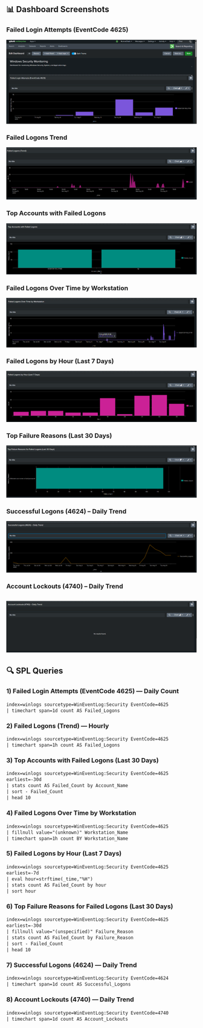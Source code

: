 ## 📊 Dashboard Screenshots

### Failed Login Attempts (EventCode 4625)
![Failed Login Attempts](Failed_Login_Attempts_Overview.png)

### Failed Logons Trend
![Failed Logons Trend](Failed_Logons_Trend_Chart.png)

### Top Accounts with Failed Logons
![Top Accounts](Top_Failed_Login_Accounts.png)

### Failed Logons Over Time by Workstation
![Workstation Trend](Failed_Logons_by_Workstation_Timeline.png)

### Failed Logons by Hour (Last 7 Days)
![Hourly Failed Logons](Hourly_Failed_Logons_7Days.png)

### Top Failure Reasons (Last 30 Days)
![Failure Reasons](Top_Login_Failure_Reasons_30Days.png)

### Successful Logons (4624) – Daily Trend
![Successful Logons](Successful_Logons_Daily_Trend.png)

### Account Lockouts (4740) – Daily Trend
![Account Lockouts](Account_Lockouts_Daily_Trend.png)
-------------------------------------------------------------------------------------------------
## 🔍 SPL Queries 

### 1) Failed Login Attempts (EventCode 4625) — Daily Count
```spl
index=winlogs sourcetype=WinEventLog:Security EventCode=4625
| timechart span=1d count AS Failed_Logons
```
### 2) Failed Logons (Trend) — Hourly
```spl
index=winlogs sourcetype=WinEventLog:Security EventCode=4625
| timechart span=1h count AS Failed_Logons
```
### 3) Top Accounts with Failed Logons (Last 30 Days)
```spl
index=winlogs sourcetype=WinEventLog:Security EventCode=4625 earliest=-30d
| stats count AS Failed_Count by Account_Name
| sort - Failed_Count
| head 10
```
### 4) Failed Logons Over Time by Workstation
```spl
index=winlogs sourcetype=WinEventLog:Security EventCode=4625
| fillnull value="(unknown)" Workstation_Name
| timechart span=1h count BY Workstation_Name
```
### 5) Failed Logons by Hour (Last 7 Days)
```spl
index=winlogs sourcetype=WinEventLog:Security EventCode=4625 earliest=-7d
| eval hour=strftime(_time,"%H")
| stats count AS Failed_Count by hour
| sort hour
```
### 6) Top Failure Reasons for Failed Logons (Last 30 Days)
```spl
index=winlogs sourcetype=WinEventLog:Security EventCode=4625 earliest=-30d
| fillnull value="(unspecified)" Failure_Reason
| stats count AS Failed_Count by Failure_Reason
| sort - Failed_Count
| head 10
```
### 7) Successful Logons (4624) — Daily Trend
```spl
index=winlogs sourcetype=WinEventLog:Security EventCode=4624
| timechart span=1d count AS Successful_Logons
```
### 8) Account Lockouts (4740) — Daily Trend
```spl
index=winlogs sourcetype=WinEventLog:Security EventCode=4740
| timechart span=1d count AS Account_Lockouts
